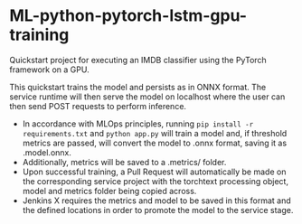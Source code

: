 # ML-python-pytorch-lstm-gpu-training

Quickstart project for executing an IMDB classifier using the PyTorch framework on a GPU.

This quickstart trains the model and persists as in ONNX format. The service runtime will then serve the model on localhost where the user can then send POST requests to perform inference.

* In accordance with MLOps principles, running `pip install -r requirements.txt` and `python app.py` will train a model and, if threshold metrics are passed, will convert the model to .onnx format, saving it as .model.onnx.
* Additionally, metrics will be saved to a .metrics/ folder.
* Upon successful training, a Pull Request will automatically be made on the corresponding service project with the torchtext processing object, model and metrics folder being copied across.
* Jenkins X requires the metrics and model to be saved in this format and the defined locations in order to promote the model to the service stage.